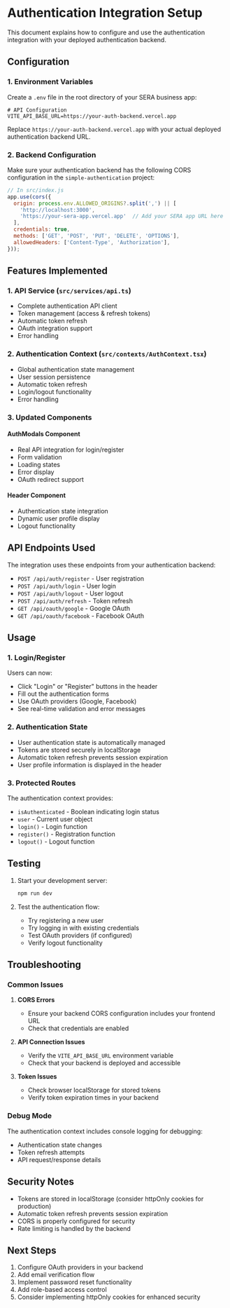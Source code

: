 # Authentication Integration Setup

This document explains how to configure and use the authentication integration with your deployed authentication backend.

## Configuration

### 1. Environment Variables

Create a `.env` file in the root directory of your SERA business app:

```env
# API Configuration
VITE_API_BASE_URL=https://your-auth-backend.vercel.app
```

Replace `https://your-auth-backend.vercel.app` with your actual deployed authentication backend URL.

### 2. Backend Configuration

Make sure your authentication backend has the following CORS configuration in the `simple-authentication` project:

```javascript
// In src/index.js
app.use(cors({
  origin: process.env.ALLOWED_ORIGINS?.split(',') || [
    'http://localhost:3000',
    'https://your-sera-app.vercel.app'  // Add your SERA app URL here
  ],
  credentials: true,
  methods: ['GET', 'POST', 'PUT', 'DELETE', 'OPTIONS'],
  allowedHeaders: ['Content-Type', 'Authorization'],
}));
```

## Features Implemented

### 1. API Service (`src/services/api.ts`)
- Complete authentication API client
- Token management (access & refresh tokens)
- Automatic token refresh
- OAuth integration support
- Error handling

### 2. Authentication Context (`src/contexts/AuthContext.tsx`)
- Global authentication state management
- User session persistence
- Automatic token refresh
- Login/logout functionality
- Error handling

### 3. Updated Components

#### AuthModals Component
- Real API integration for login/register
- Form validation
- Loading states
- Error display
- OAuth redirect support

#### Header Component
- Authentication state integration
- Dynamic user profile display
- Logout functionality

## API Endpoints Used

The integration uses these endpoints from your authentication backend:

- `POST /api/auth/register` - User registration
- `POST /api/auth/login` - User login
- `POST /api/auth/logout` - User logout
- `POST /api/auth/refresh` - Token refresh
- `GET /api/oauth/google` - Google OAuth
- `GET /api/oauth/facebook` - Facebook OAuth

## Usage

### 1. Login/Register
Users can now:
- Click "Login" or "Register" buttons in the header
- Fill out the authentication forms
- Use OAuth providers (Google, Facebook)
- See real-time validation and error messages

### 2. Authentication State
- User authentication state is automatically managed
- Tokens are stored securely in localStorage
- Automatic token refresh prevents session expiration
- User profile information is displayed in the header

### 3. Protected Routes
The authentication context provides:
- `isAuthenticated` - Boolean indicating login status
- `user` - Current user object
- `login()` - Login function
- `register()` - Registration function
- `logout()` - Logout function

## Testing

1. Start your development server:
   ```bash
   npm run dev
   ```

2. Test the authentication flow:
   - Try registering a new user
   - Try logging in with existing credentials
   - Test OAuth providers (if configured)
   - Verify logout functionality

## Troubleshooting

### Common Issues

1. **CORS Errors**
   - Ensure your backend CORS configuration includes your frontend URL
   - Check that credentials are enabled

2. **API Connection Issues**
   - Verify the `VITE_API_BASE_URL` environment variable
   - Check that your backend is deployed and accessible

3. **Token Issues**
   - Check browser localStorage for stored tokens
   - Verify token expiration times in your backend

### Debug Mode

The authentication context includes console logging for debugging:
- Authentication state changes
- Token refresh attempts
- API request/response details

## Security Notes

- Tokens are stored in localStorage (consider httpOnly cookies for production)
- Automatic token refresh prevents session expiration
- CORS is properly configured for security
- Rate limiting is handled by the backend

## Next Steps

1. Configure OAuth providers in your backend
2. Add email verification flow
3. Implement password reset functionality
4. Add role-based access control
5. Consider implementing httpOnly cookies for enhanced security
